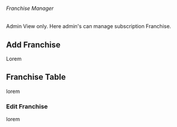 ###### Franchise Manager

Admin View only.
Here admin's can manage subscription Franchise.

## Add Franchise

Lorem

## Franchise Table

lorem

### Edit Franchise

lorem